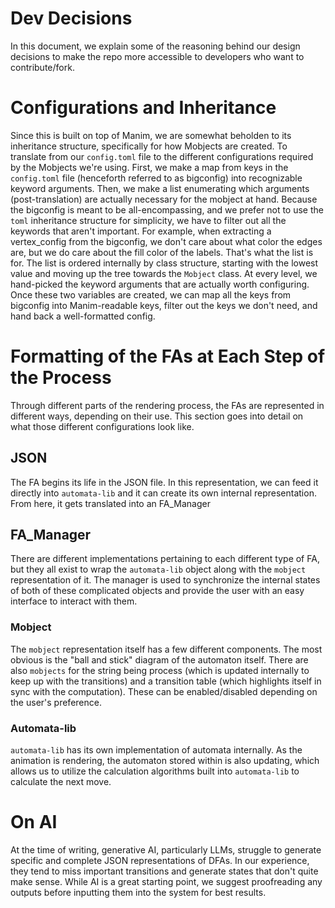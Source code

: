 # Dev Decisions
In this document, we explain some of the reasoning behind our design decisions to make the repo more accessible to developers who want to contribute/fork.
# Configurations and Inheritance
Since this is built on top of Manim, we are somewhat beholden to its inheritance structure, specifically for how Mobjects are created. To translate from our `config.toml` file to the different configurations required by the Mobjects we're using. First, we make a map from keys in the `config.toml` file (henceforth referred to as bigconfig) into recognizable keyword arguments. Then, we make a list enumerating which arguments (post-translation) are actually necessary for the mobject at hand.
Because the bigconfig is meant to be all-encompassing, and we prefer not to use the `toml` inheritance structure for simplicity, we have to filter out all the keywords that aren't important. For example, when extracting a vertex_config from the bigconfig, we don't care about what color the edges are, but we do care about the fill color of the labels. That's what the list is for. The list is ordered internally by class structure, starting with the lowest value and moving up the tree towards the `Mobject` class. At every level, we hand-picked the keyword arguments that are actually worth configuring. Once these two variables are created, we can map all the keys from bigconfig into Manim-readable keys, filter out the keys we don't need, and hand back a well-formatted config.
# Formatting of the FAs at Each Step of the Process
Through different parts of the rendering process, the FAs are represented in different ways, depending on their use. This section goes into detail on what those different configurations look like.
## JSON
The FA begins its life in the JSON file. In this representation, we can feed it directly into `automata-lib` and it can create its own internal representation. From here, it gets translated into an FA_Manager
## FA_Manager
There are different implementations pertaining to each different type of FA, but they all exist to wrap the `automata-lib` object along with the `mobject` representation of it. The manager is used to synchronize the internal states of both of these complicated objects and provide the user with an easy interface to interact with them.
### Mobject
The `mobject` representation itself has a few different components. The most obvious is the "ball and stick" diagram of the automaton itself. There are also `mobjects` for the string being process (which is updated internally to keep up with the transitions) and a transition table (which highlights itself in sync with the computation). These can be enabled/disabled depending on the user's preference.
### Automata-lib
`automata-lib` has its own implementation of automata internally. As the animation is rendering, the automaton stored within is also updating, which allows us to utilize the calculation algorithms built into `automata-lib` to calculate the next move.

# On AI
At the time of writing, generative AI, particularly LLMs, struggle to generate specific and complete JSON representations of DFAs. In our experience, they tend to miss important transitions and generate states that don't quite make sense. While AI is a great starting point, we suggest proofreading any outputs before inputting them into the system for best results.
